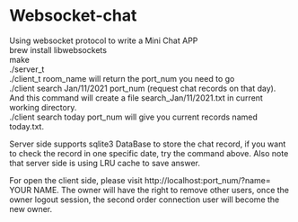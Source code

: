 # Websocket-chat
Using websocket protocol to write a Mini Chat APP\
brew install libwebsockets\
make\
./server_t\
./client_t room_name will return the port_num you need to go\
./client search Jan/11/2021 port_num (request chat records on that day). And this command will create a file search_Jan/11/2021.txt in current working directory.\
./client search today port_num will give you current records named today.txt.

Server side supports sqlite3 DataBase to store the chat record, if you want to 
check the record in one specific date, try the command above. Also note that server side is using LRU
cache to save answer.

For open the client side, please visit http://localhost:port_num/?name= YOUR NAME.
The owner will have the right to remove other users, once the owner logout session, the second order connection
user will become the new owner.
